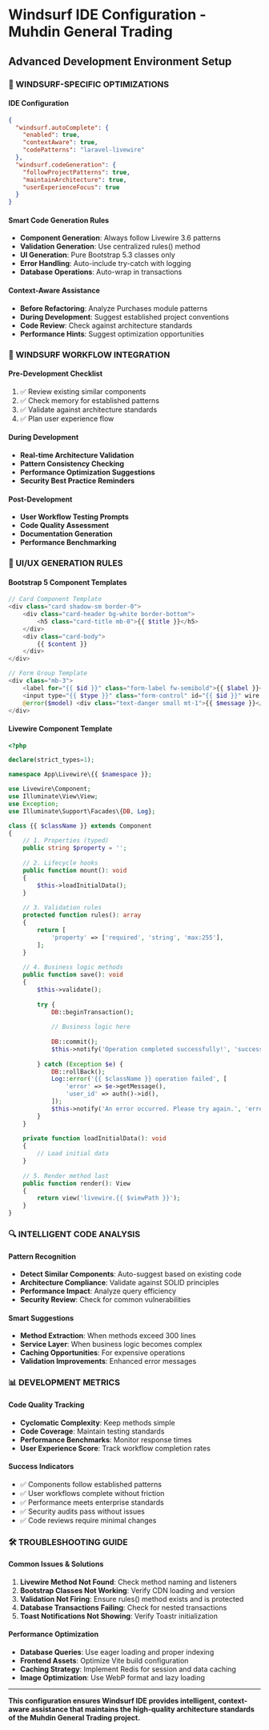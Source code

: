# Windsurf IDE Configuration - Muhdin General Trading
## Advanced Development Environment Setup

### 🎯 WINDSURF-SPECIFIC OPTIMIZATIONS

#### IDE Configuration
```json
{
  "windsurf.autoComplete": {
    "enabled": true,
    "contextAware": true,
    "codePatterns": "laravel-livewire"
  },
  "windsurf.codeGeneration": {
    "followProjectPatterns": true,
    "maintainArchitecture": true,
    "userExperienceFocus": true
  }
}
```

#### Smart Code Generation Rules
- **Component Generation**: Always follow Livewire 3.6 patterns
- **Validation Generation**: Use centralized rules() method
- **UI Generation**: Pure Bootstrap 5.3 classes only
- **Error Handling**: Auto-include try-catch with logging
- **Database Operations**: Auto-wrap in transactions

#### Context-Aware Assistance
- **Before Refactoring**: Analyze Purchases module patterns
- **During Development**: Suggest established project conventions
- **Code Review**: Check against architecture standards
- **Performance Hints**: Suggest optimization opportunities

### 🚀 WINDSURF WORKFLOW INTEGRATION

#### Pre-Development Checklist
1. ✅ Review existing similar components
2. ✅ Check memory for established patterns
3. ✅ Validate against architecture standards
4. ✅ Plan user experience flow

#### During Development
- **Real-time Architecture Validation**
- **Pattern Consistency Checking**
- **Performance Optimization Suggestions**
- **Security Best Practice Reminders**

#### Post-Development
- **User Workflow Testing Prompts**
- **Code Quality Assessment**
- **Documentation Generation**
- **Performance Benchmarking**

### 🎨 UI/UX GENERATION RULES

#### Bootstrap 5 Component Templates
```php
// Card Component Template
<div class="card shadow-sm border-0">
    <div class="card-header bg-white border-bottom">
        <h5 class="card-title mb-0">{{ $title }}</h5>
    </div>
    <div class="card-body">
        {{ $content }}
    </div>
</div>

// Form Group Template
<div class="mb-3">
    <label for="{{ $id }}" class="form-label fw-semibold">{{ $label }}</label>
    <input type="{{ $type }}" class="form-control" id="{{ $id }}" wire:model="{{ $model }}">
    @error($model) <div class="text-danger small mt-1">{{ $message }}</div> @enderror
</div>
```

#### Livewire Component Template
```php
<?php

declare(strict_types=1);

namespace App\Livewire\{{ $namespace }};

use Livewire\Component;
use Illuminate\View\View;
use Exception;
use Illuminate\Support\Facades\{DB, Log};

class {{ $className }} extends Component
{
    // 1. Properties (typed)
    public string $property = '';
    
    // 2. Lifecycle hooks
    public function mount(): void 
    {
        $this->loadInitialData();
    }
    
    // 3. Validation rules
    protected function rules(): array 
    {
        return [
            'property' => ['required', 'string', 'max:255'],
        ];
    }
    
    // 4. Business logic methods
    public function save(): void
    {
        $this->validate();
        
        try {
            DB::beginTransaction();
            
            // Business logic here
            
            DB::commit();
            $this->notify('Operation completed successfully!', 'success');
            
        } catch (Exception $e) {
            DB::rollBack();
            Log::error('{{ $className }} operation failed', [
                'error' => $e->getMessage(),
                'user_id' => auth()->id(),
            ]);
            $this->notify('An error occurred. Please try again.', 'error');
        }
    }
    
    private function loadInitialData(): void
    {
        // Load initial data
    }
    
    // 5. Render method last
    public function render(): View 
    {
        return view('livewire.{{ $viewPath }}');
    }
}
```

### 🔍 INTELLIGENT CODE ANALYSIS

#### Pattern Recognition
- **Detect Similar Components**: Auto-suggest based on existing code
- **Architecture Compliance**: Validate against SOLID principles
- **Performance Impact**: Analyze query efficiency
- **Security Review**: Check for common vulnerabilities

#### Smart Suggestions
- **Method Extraction**: When methods exceed 300 lines
- **Service Layer**: When business logic becomes complex
- **Caching Opportunities**: For expensive operations
- **Validation Improvements**: Enhanced error messages

### 📊 DEVELOPMENT METRICS

#### Code Quality Tracking
- **Cyclomatic Complexity**: Keep methods simple
- **Code Coverage**: Maintain testing standards
- **Performance Benchmarks**: Monitor response times
- **User Experience Score**: Track workflow completion rates

#### Success Indicators
- ✅ Components follow established patterns
- ✅ User workflows complete without friction
- ✅ Performance meets enterprise standards
- ✅ Security audits pass without issues
- ✅ Code reviews require minimal changes

### 🛠️ TROUBLESHOOTING GUIDE

#### Common Issues & Solutions
1. **Livewire Method Not Found**: Check method naming and listeners
2. **Bootstrap Classes Not Working**: Verify CDN loading and version
3. **Validation Not Firing**: Ensure rules() method exists and is protected
4. **Database Transactions Failing**: Check for nested transactions
5. **Toast Notifications Not Showing**: Verify Toastr initialization

#### Performance Optimization
- **Database Queries**: Use eager loading and proper indexing
- **Frontend Assets**: Optimize Vite build configuration
- **Caching Strategy**: Implement Redis for session and data caching
- **Image Optimization**: Use WebP format and lazy loading

---

**This configuration ensures Windsurf IDE provides intelligent, context-aware assistance that maintains the high-quality architecture standards of the Muhdin General Trading project.**
